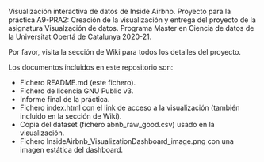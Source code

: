 Visualización interactiva de datos de Inside Airbnb.
Proyecto para la práctica A9-PRA2: Creación de la visualización y entrega del proyecto de la asignatura Visualzación de datos.
Programa Master en Ciencia de datos de la Universitat Obertá de Catalunya 2020-21.

Por favor, visita la sección de Wiki para todos los detalles del proyecto.

Los documentos incluidos en este repositorio son:

- Fichero README.md (este fichero).
- Fichero de licencia GNU Public v3.
- Informe final de la práctica.
- Fichero index.html con el link de acceso a la visualización (también incluido en la sección de Wiki).
- Copia del dataset (fichero abnb_raw_good.csv) usado en la visualización.
- Fichero InsideAirbnb_VisualizationDashboard_image.png con una imagen estática del dashboard.
